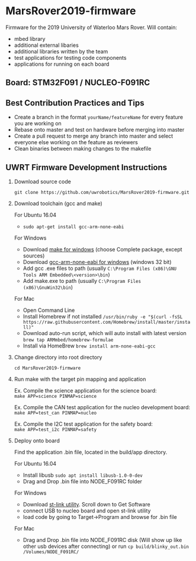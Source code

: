 # MarsRover2019-firmware

Firmware for the 2019 University of Waterloo Mars Rover. Will contain:
- mbed library
- additional external libaries
- additional libraries written by the team
- test applications for testing code components
- applications for running on each board

## Board: STM32F091 / NUCLEO-F091RC

## Best Contribution Practices and Tips

- Create a branch in the format `yourName/featureName` for every feature you are working on
- Rebase onto master and test on hardware before merging into master
- Create a pull request to merge any branch into master and select everyone else working on the feature as reviewers
- Clean binaries between making changes to the makefile

## UWRT Firmware Development Instructions

1. Download source code 
    
    `git clone https://github.com/uwrobotics/MarsRover2019-firmware.git`

2. Download toolchain (gcc and make)
   
   For Ubuntu 16.04
    - `sudo apt-get install gcc-arm-none-eabi`
		
	For Windows
    - Download [make for windows](http://gnuwin32.sourceforge.net/packages/make.htm) (choose Complete package, except sources)
    - Download [gcc-arm-none-eabi for windows](https://developer.arm.com/open-source/gnu-toolchain/gnu-rm/downloads) (windows 32 bit)
    - Add gcc .exe files to path (usually `C:\Program Files (x86)\GNU Tools ARM Embedded\<version>\bin`)
    - Add make.exe to path (usually `C:\Program Files (x86)\GnuWin32\bin`)
	
	For Mac
    - Open Command Line
    - Install Homebrew if not installed 
    	`/usr/bin/ruby -e "$(curl -fsSL https://raw.githubusercontent.com/Homebrew/install/master/install)"`
    - Download auto-run script, which will auto install <arm-none-eabi-gcc> with latest version
    	`brew tap ARMmbed/homebrew-formulae`
    - Install <arm-none-eabi-gcc> via HomeBrew
    	`brew install arm-none-eabi-gcc`
	
3. Change directory into root directory

    `cd MarsRover2019-firmware`

4. Run make with the target pin mapping and application

    Ex. Compile the science application for the science board:  
    `make APP=science PINMAP=science`

    Ex. Compile the CAN test application for the nucleo development board:  
    `make APP=test_can PINMAP=nucleo`

    Ex. Compile the I2C test application for the safety board:  
    `make APP=test_i2c PINMAP=safety`

5. Deploy onto board

    Find the application .bin file, located in the build/app directory.

	For Ubuntu 16.04
		
    - Install libusb `sudo apt install libusb-1.0-0-dev`
    - Drag and Drop .bin file into NODE_F091RC folder
	
	For Windows
    
    - Download [st-link utility](http://www.st.com/content/st_com/en/products/development-tools/software-development-tools/stm32-software-development-tools/stm32-programmers/stsw-link004.html). Scroll down to Get Software
    - connect USB to nucleo board and open st-link utility
    - load code by going to Target->Program and browse for .bin file
	
	For Mac
    - Drag and Drop .bin file into NODE_F091RC disk (Will show up like other usb devices after connecting) or run `cp build/blinky_out.bin /Volumes/NODE_F091RC/`
